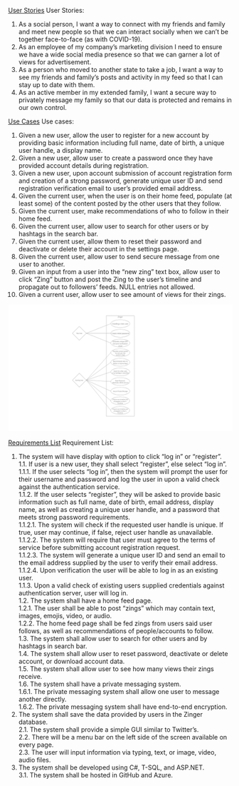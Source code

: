 [User Stories](https://github.com/mcforma/Zinger/blob/main/Requirements/User%20Stories)
User Stories:

1. As a social person, 
I want a way to connect with my friends and family and meet new people
so that we can interact socially when we can’t be together face-to-face (as with COVID-19).
2. As an employee of my company’s marketing division
I need to ensure we have a wide social media presence 
so that we can garner a lot of views for advertisement.
3. As a person who moved to another state to take a job,
I want a way to see my friends and family’s posts and activity in my feed
so that I can stay up to date with them.
4. As an active member in my extended family,
I want a secure way to privately message my family
so that our data is protected and remains in our own control.

[Use Cases](https://github.com/mcforma/Zinger/blob/main/Requirements/Use%20Cases)
Use cases:

1. Given a new user, allow the user to register for a new account by providing basic information including full name, date of birth, a unique user handle, a display name.
2. Given a new user, allow user to create a password once they have provided account details during registration.
3. Given a new user, upon account submission of account registration form and creation of a strong password, generate unique user ID and send registration verification email to user’s provided email address.
4. Given the current user, when the user is on their home feed, populate (at least some) of the content posted by the other users that they follow.
5. Given the current user, make recommendations of who to follow in their home feed.
6. Given the current user, allow user to search for other users or by hashtags in the search bar.
7. Given the current user, allow them to reset their password and deactivate or delete their account in the settings page.
8. Given the current user, allow user to send secure message from one user to another.
9. Given an input from a user into the “new zing” text box, allow user to click “Zing” button and post the Zing to the user’s timeline and propagate out to followers’ feeds. NULL entries not allowed.
10. Given a current user, allow user to see amount of views for their zings.


![Zinger Use Case Diagram](https://github.com/mcforma/Zinger/blob/main/Requirements/Zinger%20Use%20Case%20Diagram.png)

[Requirements List](https://github.com/mcforma/Zinger/blob/main/Requirements/Requirements%20List)
Requirement List:

1. The system will have display with option to click “log in” or “register”.<br>
  1.1. If user is a new user, they shall select “register”, else select “log in”.<br>
      1.1.1. If the user selects “log in”, then the system will prompt the user for their username and password and log the user in upon a valid check against the authentication service.<br>
      1.1.2. If the user selects “register”, they will be asked to provide basic information such as full name, date of birth, email address, display name, as well as creating a unique user handle, and a password that meets strong password requirements.<br> 
          1.1.2.1. The system will check if the requested user handle is unique. If true, user may continue, if false, reject user handle as unavailable.<br>
          1.1.2.2. The system will require that user must agree to the terms of service before submitting account registration request.<br>
          1.1.2.3. The system will generate a unique user ID and send an email to the email address supplied by the user to verify their email address.<br>
          1.1.2.4. Upon verification the user will be able to log in as an existing user.<br>
      1.1.3. Upon a valid check of existing users supplied credentials against authentication server, user will log in.<br>
  1.2. The system shall have a home feed page.<br>
      1.2.1. The user shall be able to post “zings” which may contain text, images, emojis, video, or audio.<br>
      1.2.2. The home feed page shall be fed zings from users said user follows, as well as recommendations of people/accounts to follow.<br>
  1.3. The system shall allow user to search for other users and by hashtags in search bar.<br>
  1.4. The system shall allow user to reset password, deactivate or delete account, or download account data.<br>
  1.5. The system shall allow user to see how many views their zings receive.<br>
  1.6. The system shall have a private messaging system.<br>
      1.6.1. The private messaging system shall allow one user to message another directly.<br>
      1.6.2. The private messaging system shall have end-to-end encryption.<br>
2. The system shall save the data provided by users in the Zinger database.<br>
  2.1. The system shall provide a simple GUI similar to Twitter’s.<br>
  2.2. There will be a menu bar on the left side of the screen available on every page.<br>
  2.3. The user will input information via typing, text, or image, video, audio files.<br>
3. The system shall be developed using C#, T-SQL, and ASP.NET.<br>
  3.1. The system shall be hosted in GitHub and Azure.<br>
